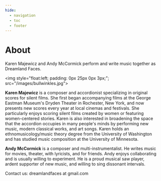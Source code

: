```yaml
---
hide:
  - navigation
  - toc
  - footer
---
```


# About

Karen Majewicz and Andy McCormick perform and write music together as Dreamland Faces.

<img style="float:left; padding: 0px 25px 0px 3px;"; src="/images/bullwinkles.jpg">

**Karen Majewicz** is a composer and accordionist specializing in original scores for silent films. She first began accompanying films at the George Eastman Museum's Dryden Theater in Rochester, New York, and now presents new scores every year at local cinemas and festivals. She particularly enjoys scoring silent films created by women or featuring women-centered stories. Karen is also interested in broadening the space that the accordion occupies in many people's minds by performing new music, modern classical works, and art songs. Karen holds an ethnomusicology/music theory degree from the University of Washington and has studied music composition at the University of Minnesota.

**Andy McCormick** is a composer and multi-instrumentalist. He writes music for movies, theater, with lyricists, and for friends. Andy enjoys collaborating and is usually willing to experiment. He is a proud musical saw player, ardent supporter of new music, and willing to sing dissonant intervals.

Contact us: dreamlandfaces at gmail.com


